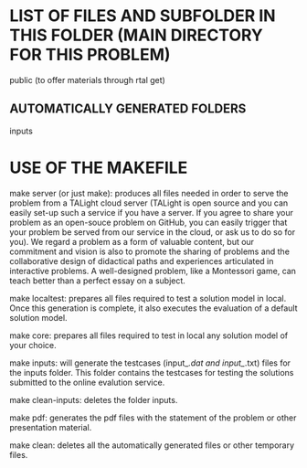 # LIST OF FILES AND SUBFOLDER IN THIS FOLDER (MAIN DIRECTORY FOR THIS PROBLEM)
public (to offer materials through rtal get)

## AUTOMATICALLY GENERATED FOLDERS 

inputs

# USE OF THE MAKEFILE

make server (or just make): produces all files needed in order to serve the problem from a TALight cloud server (TALight is open source and you can easily set-up such a service if you have a server. If you agree to share your problem as an open-souce problem on GitHub, you can easily trigger that your problem be served from our service in the cloud, or ask us to do so for you). We regard a problem as a form of valuable content, but our commitment and vision is also to promote the sharing of problems and the collaborative design of didactical paths and experiences articulated in interactive problems. A well-designed problem, like a Montessori game, can teach better than a perfect essay on a subject.

make localtest: prepares all files required to test a solution model in local. Once this generation is complete, it also executes the evaluation of a default solution model.

make core: prepares all files required to test in local any solution model of your choice.

make inputs: will generate the testcases (input_*.dat and input_*.txt) files for the inputs folder. This folder contains the testcases for testing the solutions submitted to the online evalution service.

make clean-inputs: deletes the folder inputs.

make pdf: generates the pdf files with the statement of the problem or other presentation material.

make clean: deletes all the automatically generated files or other temporary files.
